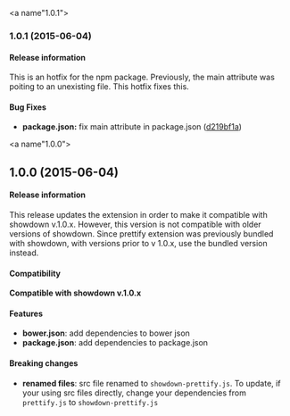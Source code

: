<a name"1.0.1"></a>
### 1.0.1 (2015-06-04)

#### Release information

This is an hotfix for the npm package. Previously, the main attribute was poiting to an unexisting file. This hotfix fixes this.

#### Bug Fixes

* **package.json:** fix main attribute in package.json ([d219bf1a](https://github.com/showdownjs/prettify-extension/commit/d219bf1a))


<a name"1.0.0"></a>
## 1.0.0 (2015-06-04)

#### Release information

This release updates the extension in order to make it compatible with showdown v.1.0.x.
However, this version is not compatible with older versions of showdown.
Since prettify extension was previously bundled with showdown, with versions prior to v 1.0.x, use the bundled version instead.

#### Compatibility

**Compatible with showdown v.1.0.x**

#### Features

* **bower.json**: add dependencies to bower json
* **package.json**: add dependencies to package.json

#### Breaking changes

* **renamed files**: src file renamed to `showdown-prettify.js`.
  To update, if your using src files directly, change your dependencies from `prettify.js` to `showdown-prettify.js`
  

